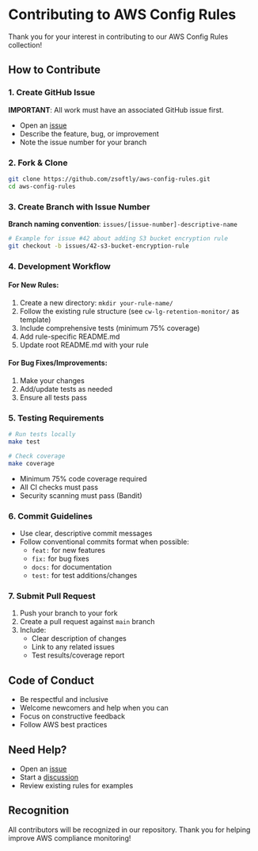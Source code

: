 # Contributing to AWS Config Rules

Thank you for your interest in contributing to our AWS Config Rules collection!

## How to Contribute

### 1. Create GitHub Issue
**IMPORTANT**: All work must have an associated GitHub issue first.
- Open an [issue](https://github.com/zsoftly/aws-config-rules/issues/new)
- Describe the feature, bug, or improvement
- Note the issue number for your branch

### 2. Fork & Clone
```bash
git clone https://github.com/zsoftly/aws-config-rules.git
cd aws-config-rules
```

### 3. Create Branch with Issue Number
**Branch naming convention**: `issues/[issue-number]-descriptive-name`
```bash
# Example for issue #42 about adding S3 bucket encryption rule
git checkout -b issues/42-s3-bucket-encryption-rule
```

### 4. Development Workflow

#### For New Rules:
1. Create a new directory: `mkdir your-rule-name/`
2. Follow the existing rule structure (see `cw-lg-retention-monitor/` as template)
3. Include comprehensive tests (minimum 75% coverage)
4. Add rule-specific README.md
5. Update root README.md with your rule

#### For Bug Fixes/Improvements:
1. Make your changes
2. Add/update tests as needed
3. Ensure all tests pass

### 5. Testing Requirements
```bash
# Run tests locally
make test

# Check coverage
make coverage
```

- Minimum 75% code coverage required
- All CI checks must pass
- Security scanning must pass (Bandit)

### 6. Commit Guidelines
- Use clear, descriptive commit messages
- Follow conventional commits format when possible:
  - `feat:` for new features
  - `fix:` for bug fixes
  - `docs:` for documentation
  - `test:` for test additions/changes

### 7. Submit Pull Request
1. Push your branch to your fork
2. Create a pull request against `main` branch
3. Include:
   - Clear description of changes
   - Link to any related issues
   - Test results/coverage report

## Code of Conduct

- Be respectful and inclusive
- Welcome newcomers and help when you can
- Focus on constructive feedback
- Follow AWS best practices

## Need Help?

- Open an [issue](https://github.com/zsoftly/aws-config-rules/issues)
- Start a [discussion](https://github.com/zsoftly/aws-config-rules/discussions)
- Review existing rules for examples

## Recognition

All contributors will be recognized in our repository. Thank you for helping improve AWS compliance monitoring!